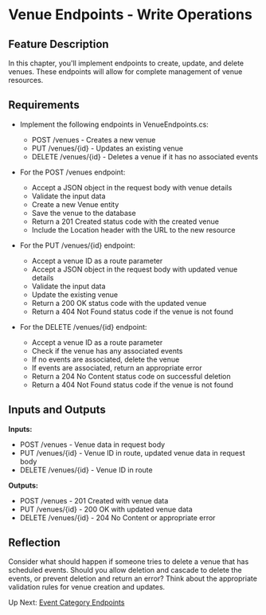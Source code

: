 # Venue Endpoints - Write Operations

## Feature Description

In this chapter, you'll implement endpoints to create, update, and delete venues. These endpoints will allow for complete management of venue resources.

## Requirements

- Implement the following endpoints in VenueEndpoints.cs:
  - POST /venues - Creates a new venue
  - PUT /venues/{id} - Updates an existing venue
  - DELETE /venues/{id} - Deletes a venue if it has no associated events

- For the POST /venues endpoint:
  - Accept a JSON object in the request body with venue details
  - Validate the input data
  - Create a new Venue entity
  - Save the venue to the database
  - Return a 201 Created status code with the created venue
  - Include the Location header with the URL to the new resource

- For the PUT /venues/{id} endpoint:
  - Accept a venue ID as a route parameter
  - Accept a JSON object in the request body with updated venue details
  - Validate the input data
  - Update the existing venue
  - Return a 200 OK status code with the updated venue
  - Return a 404 Not Found status code if the venue is not found

- For the DELETE /venues/{id} endpoint:
  - Accept a venue ID as a route parameter
  - Check if the venue has any associated events
  - If no events are associated, delete the venue
  - If events are associated, return an appropriate error
  - Return a 204 No Content status code on successful deletion
  - Return a 404 Not Found status code if the venue is not found

## Inputs and Outputs

**Inputs:**
- POST /venues - Venue data in request body
- PUT /venues/{id} - Venue ID in route, updated venue data in request body
- DELETE /venues/{id} - Venue ID in route

**Outputs:**
- POST /venues - 201 Created with venue data
- PUT /venues/{id} - 200 OK with updated venue data
- DELETE /venues/{id} - 204 No Content or appropriate error

## Reflection

Consider what should happen if someone tries to delete a venue that has scheduled events. Should you allow deletion and cascade to delete the events, or prevent deletion and return an error? Think about the appropriate validation rules for venue creation and updates.

Up Next: [Event Category Endpoints](./eventhorizon-category-endpoints.md)